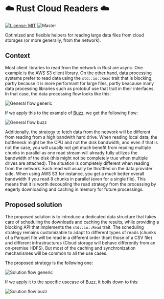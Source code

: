 # :cloud: Rust Cloud Readers :cloud:

[![License: MIT](https://img.shields.io/badge/License-MIT-green.svg)](LICENSE)
![Master](https://github.com/cloudfuse-io/cloud-readers-rs/actions/workflows/rust.yml/badge.svg)

Optimized and flexible helpers for reading large data files from cloud storages (or more generally, from the network).

## Context

Most client libraries to read from the network in Rust are async. One example is the AWS S3 client library. On the other hand, data processing systems prefer to read data using the `std::io::Read` trait that is blocking, partly because it is more performant for large files, partly beacause many data processing libraries such as protobuf use that trait in their interfaces. In that case, the data processing flow looks like this:

![General flow generic](https://raw.githubusercontent.com/wiki/cloudfuse-io/cloud-readers-rs/general_flow_generic.jpg)

If we apply this to the example of [Buzz](https://github.com/cloudfuse-io/buzz-rust), we get the following flow:

![General flow buzz](https://raw.githubusercontent.com/wiki/cloudfuse-io/cloud-readers-rs/general_flow_buzz.jpg)

Additionally, the strategy to fetch data from the network will be different from reading from a high bandwith hard drive. When reading local data, the bottleneck might be the CPU and not the disk bandwidth, and even if that is not the case, you will usually not get much benefit from reading multiple chunks in parallel as one read stream will already fully utilizes the bandwidth of the disk (this might not be completely true when multiple drives are attached). The situation is completely different when reading from the network. Each read will usually be throttled on the data provider side. When using AWS S3 for instance, you get a much better overall bandwidth if you read 8 chunks in parallel (even for a single file). This means that it is worth decoupling the read strategy from the processing by eagerly downloading and caching in memory for future processings.

## Proposed solution

The proposed solution is to introduce a dedicated data structure that takes care of scheduling the downloads and caching the results, while providing a blocking API that implements the `std::io::Read` trait. The scheduling strategy remains customizable to adapt to different types of reads (chunks of a Parquet file will be read in a different order thant those of a CSV file) and different infrastructures (Cloud storage will behave differently from an on-premise HDFS). But most of the caching and synchronization mechanismes will be common to all the use cases.

The proposed strategy is the following one:

![Solution flow generic](https://raw.githubusercontent.com/wiki/cloudfuse-io/cloud-readers-rs/solution_flow_generic.jpg)

If we apply it to the specific usecase of [Buzz](https://github.com/cloudfuse-io/buzz-rust), it boils down to this:

![Solution flow buzz](https://raw.githubusercontent.com/wiki/cloudfuse-io/cloud-readers-rs/solution_flow_buzz.jpg)
